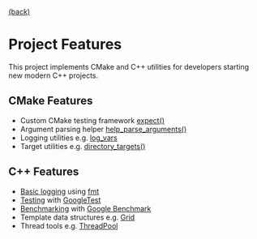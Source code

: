 [(back)](README.md)

# Project Features

This project implements CMake and C++ utilities for developers starting new
modern C++ projects.

## CMake Features

- Custom CMake testing framework [expect()](lib/cmake/config/ExpectConfig.cmake)
- Argument parsing helper [help_parse_arguments()](lib/cmake/config/HelpParseArgumentsConfig.cmake)
- Logging utilities e.g. [log_vars](lib/cmake/config/LogVarsConfig.cmake)
- Target utilities e.g. [directory_targets()](lib/cmake/config/TargetUtilitiesConfig.cmake)

## C++ Features

- [Basic logging](src/utility/log.hxx) using [fmt](https://github.com/fmtlib/fmt)
- [Testing](test/unit/shear.cxx) with [GoogleTest](https://github.com/google/googletest)
- [Benchmarking](test/performance/shear.cxx) with [Google Benchmark](https://github.com/google/benchmark)
- Template data structures e.g. [Grid](src/utility/grid.hxx)
- Thread tools e.g. [ThreadPool](src/utility/thread-pool.hxx)
